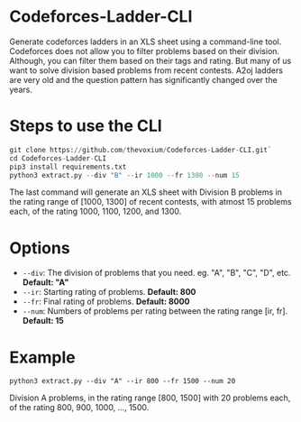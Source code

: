# Codeforces-Ladder-CLI
Generate codeforces ladders in an XLS sheet using a command-line tool. Codeforces does not allow you to filter problems based on their division. Although, you can filter them based on their tags and rating. But many of us want to solve division based problems from recent contests. A2oj ladders are very old and the question pattern has significantly changed over the years.

# Steps to use the CLI

```python
git clone https://github.com/thevoxium/Codeforces-Ladder-CLI.git`
cd Codeforces-Ladder-CLI
pip3 install requirements.txt
python3 extract.py --div "B" --ir 1000 --fr 1300 --num 15
```

The last command will generate an XLS sheet with Division B problems in the rating range of [1000, 1300] of recent contests, with atmost 15 problems each, of the rating 1000, 1100, 1200, and 1300.
# Options

* `--div`: The division of problems that you need. eg. "A", "B", "C", "D", etc. **Default: "A"**
* `--ir`: Starting rating of problems. **Default: 800**
* `--fr`: Final rating of problems. **Default: 8000**
* `--num`: Numbers of problems per rating between the rating range [ir, fr]. **Default: 15**

# Example

`python3 extract.py --div "A" --ir 800 --fr 1500 --num 20`

Division A problems, in the rating range [800, 1500] with 20 problems each, of the rating 800, 900, 1000, ..., 1500.
